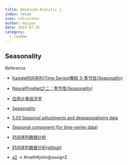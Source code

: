 ```yaml
---
title: Advanced Analytic 1
index: false
icon: calculator
author: Haiyue
date: 2023-07-25
category:
  - readme
---
```


## Seasonality
Reference 

- [Kaggle时间序列(Time Series)教程 3-季节性(Seasonality)](https://blog.csdn.net/andebiny/article/details/122940092)
- [NeuralProphet之二：季节性(Seasonality)](https://blog.51cto.com/shanglianlm/5605613)
- [应用计量经济学](https://zhuanlan.zhihu.com/p/502341845?utm_id=0&wd=&eqid=9e3ab1b10001ea8c000000036492bd73)
- [Seasonality](https://www.sciencedirect.com/topics/earth-and-planetary-sciences/seasonality)
- [5.03 Seasonal adjustments and deseasonalising data](https://mathspace.co/textbooks/syllabuses/Syllabus-845/topics/Topic-18558/subtopics/Subtopic-251579/)
- [Seasonal component (for time-series data)](https://nzmaths.co.nz/category/glossary/seasonal-component-time-series-data)
- [时间序列数据分析](https://zhuanlan.zhihu.com/p/379486476)
- [时间序列数据分析(github)](https://skywateryang.gitbook.io/)

- [a2](#math#john@assign2) -> #math#john@assign2